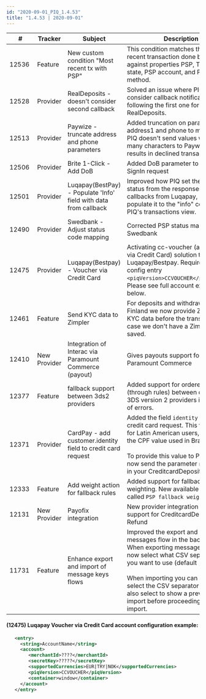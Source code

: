 ```yaml
--- 
id: "2020-09-01_PIQ_1.4.53"
title: "1.4.53 | 2020-09-01"
--- 
```



| #     | Tracker     | Subject   | Description    |
|-------|-------------|-----------|----------------|
| 12536 | Feature | New custom condition "Most recent tx with PSP" | This condition matches the most recent transaction done by the user against properties PSP, Tx Type, Tx state, PSP account, and Payment method. |
| 12528 | Provider | RealDeposits - doesn't consider second callback | Solved an issue where PIQ didn't consider callback notifications following the first one for RealDeposits. |
| 12513 | Provider | Paywize - truncate address and phone parameters | Added truncation on parameters address1 and phone to make sure PIQ doesn't send values with too many characters to Paywize (which results in declined transactions). |
| 12506 | Provider | Brite 1-Click - Add DoB | Added DoB parameter to merchant SignIn request |
| 12501 | Provider | Luqapay(BestPay) - Populate 'Info' field with data from callback | Improved how PIQ set the provider status from the responses and callbacks from Luqapay, and populate it to the "info" column in PIQ's transactions view. |
| 12490 | Provider | Swedbank - Adjust status code mapping | Corrected PSP status mapping for Swedbank |
| 12475 | Provider | Luqapay(Bestpay) - Voucher via Credit Card | Activating cc-voucher (aka Voucher via Credit Card) solution through Luqapay/Bestpay. Requires account config entry `<piqVersion>CCVOUCHER</piqVersion>`. Please see full account example below. |
| 12461 | Feature | Send KYC data to Zimpler | For deposits and withdrawals in Finland we now provide Zimpler with KYC data before the transaction, in case we don't have a Zimpler User Id saved. |
| 12410 | New Provider | Integration of Interac via Paramount Commerce (payout) | Gives payouts support for Interac via Paramount Commerce |
| 12377 | Feature | fallback support between 3ds2 providers | Added support for ordered fallback (through rules) between different 3DS version 2 providers in the case of errors. |
| 12371 | Provider | CardPay - add customer.identity field to credit card request | Added the field `identity` to Cardpay credit card request. This field is used for Latin American users, for example the CPF value used in Brazil. <br/><br/>To provide this value to PIQ you can now send the parameter `nationalId` in your CreditcardDeposit request. |
| 12333 | Feature | Add weight action for fallback rules | Added support for fallback PSP weighting. New available rule action called `PSP fallback weight`. |
| 12131 | New Provider | Payofix integration | New provider integration with support for CreditcardDeposit and Refund |
| 11731 | Feature | Enhance export and import of message keys flows | Improved the export and import messages flow in the back office. When exporting messages you can now select what CSV separator that you want to use (default `,`). <br/><br/> When importing you can now also select the CSV separator to use and also select to show a preview of the import before proceeding with the import. |

#### (12475) Luqapay Voucher via Credit Card account configuration example:
``` xml
   <entry>
     <string>AccountName</string>
     <account>
        <merchantId>????</merchantId>
        <secretKey>?????</secretKey>     
        <supportedCurrencies>EUR|TRY|NOK</supportedCurrencies>
        <piqVersion>CCVOUCHER</piqVersion>
        <container>window</container>
     </account>
   </entry>
```
